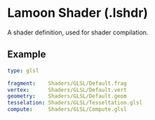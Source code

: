 # Lamoon Shader (.lshdr)
A shader definition, used for shader compilation.

## Example
```yaml
type: glsl

fragment:    Shaders/GLSL/Default.frag
vertex:      Shaders/GLSL/Default.vert
geometry:    Shaders/GLSL/Default.geom
tesselation: Shaders/GLSL/Tesseltation.glsl
compute:     Shaders/GLSL/Compute.glsl
```